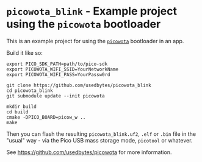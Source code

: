 # `picowota_blink` - Example project using the `picowota` bootloader

This is an example project for using the
[`picowota`](https://github.com/usedbytes/picowota) bootloader in an app.

Build it like so:
```
export PICO_SDK_PATH=path/to/pico-sdk
export PICOWOTA_WIFI_SSID=YourNetworkName
export PICOWOTA_WIFI_PASS=YourPassw0rd

git clone https://github.com/usedbytes/picowota_blink
cd picowota_blink
git submodule update --init picowota

mkdir build
cd build
cmake -DPICO_BOARD=picow_w ..
make
```

Then you can flash the resulting `picowota_blink.uf2`, `.elf` or `.bin` file
in the "usual" way - via the Pico USB mass storage mode, `picotool` or whatever.

See https://github.com/usedbytes/picowota for more information.
